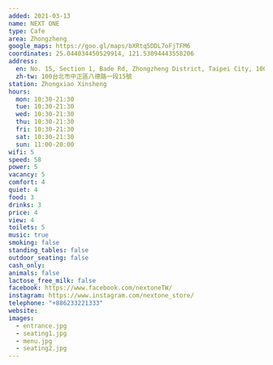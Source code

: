 ```yaml
---
added: 2021-03-13
name: NEXT ONE
type: Cafe
area: Zhongzheng
google_maps: https://goo.gl/maps/bXRtq5DDL7oFjTFM6
coordinates: 25.044034450529914, 121.53094443558206
address:
  en: No. 15, Section 1, Bade Rd, Zhongzheng District, Taipei City, 100
  zh-tw: 100台北市中正區八德路一段15號
station: Zhongxiao Xinsheng
hours: 
  mon: 10:30-21:30
  tue: 10:30-21:30
  wed: 10:30-21:30
  thu: 10:30-21:30
  fri: 10:30-21:30
  sat: 10:30-21:30
  sun: 11:00-20:00
wifi: 5
speed: 58
power: 5
vacancy: 5 
comfort: 4
quiet: 4
food: 3
drinks: 3 
price: 4
view: 4
toilets: 5 
music: true
smoking: false
standing_tables: false 
outdoor_seating: false
cash_only: 
animals: false
lactose_free_milk: false 
facebook: https://www.facebook.com/nextoneTW/
instagram: https://www.instagram.com/nextone_store/
telephone: "+886233221333"
website: 
images:
  - entrance.jpg
  - seating1.jpg
  - menu.jpg
  - seating2.jpg
---
```

